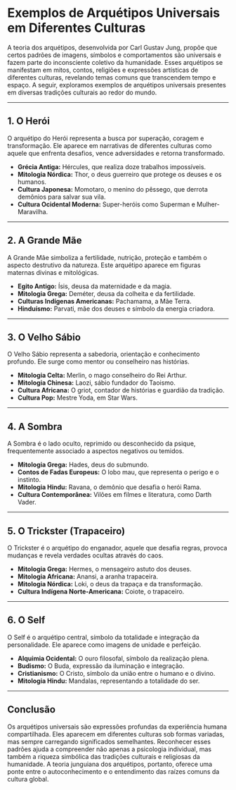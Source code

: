 
# Exemplos de Arquétipos Universais em Diferentes Culturas

A teoria dos arquétipos, desenvolvida por Carl Gustav Jung, propõe que certos padrões de imagens, símbolos e comportamentos são universais e fazem parte do inconsciente coletivo da humanidade. Esses arquétipos se manifestam em mitos, contos, religiões e expressões artísticas de diferentes culturas, revelando temas comuns que transcendem tempo e espaço. A seguir, exploramos exemplos de arquétipos universais presentes em diversas tradições culturais ao redor do mundo.

---

## 1. O Herói

O arquétipo do Herói representa a busca por superação, coragem e transformação. Ele aparece em narrativas de diferentes culturas como aquele que enfrenta desafios, vence adversidades e retorna transformado.

- **Grécia Antiga:** Hércules, que realiza doze trabalhos impossíveis.
- **Mitologia Nórdica:** Thor, o deus guerreiro que protege os deuses e os humanos.
- **Cultura Japonesa:** Momotaro, o menino do pêssego, que derrota demônios para salvar sua vila.
- **Cultura Ocidental Moderna:** Super-heróis como Superman e Mulher-Maravilha.

---

## 2. A Grande Mãe

A Grande Mãe simboliza a fertilidade, nutrição, proteção e também o aspecto destrutivo da natureza. Este arquétipo aparece em figuras maternas divinas e mitológicas.

- **Egito Antigo:** Ísis, deusa da maternidade e da magia.
- **Mitologia Grega:** Deméter, deusa da colheita e da fertilidade.
- **Culturas Indígenas Americanas:** Pachamama, a Mãe Terra.
- **Hinduísmo:** Parvati, mãe dos deuses e símbolo da energia criadora.

---

## 3. O Velho Sábio

O Velho Sábio representa a sabedoria, orientação e conhecimento profundo. Ele surge como mentor ou conselheiro nas histórias.

- **Mitologia Celta:** Merlin, o mago conselheiro do Rei Arthur.
- **Mitologia Chinesa:** Laozi, sábio fundador do Taoismo.
- **Cultura Africana:** O griot, contador de histórias e guardião da tradição.
- **Cultura Pop:** Mestre Yoda, em Star Wars.

---

## 4. A Sombra

A Sombra é o lado oculto, reprimido ou desconhecido da psique, frequentemente associado a aspectos negativos ou temidos.

- **Mitologia Grega:** Hades, deus do submundo.
- **Contos de Fadas Europeus:** O lobo mau, que representa o perigo e o instinto.
- **Mitologia Hindu:** Ravana, o demônio que desafia o herói Rama.
- **Cultura Contemporânea:** Vilões em filmes e literatura, como Darth Vader.

---

## 5. O Trickster (Trapaceiro)

O Trickster é o arquétipo do enganador, aquele que desafia regras, provoca mudanças e revela verdades ocultas através do caos.

- **Mitologia Grega:** Hermes, o mensageiro astuto dos deuses.
- **Mitologia Africana:** Anansi, a aranha trapaceira.
- **Mitologia Nórdica:** Loki, o deus da trapaça e da transformação.
- **Cultura Indígena Norte-Americana:** Coiote, o trapaceiro.

---

## 6. O Self

O Self é o arquétipo central, símbolo da totalidade e integração da personalidade. Ele aparece como imagens de unidade e perfeição.

- **Alquimia Ocidental:** O ouro filosofal, símbolo da realização plena.
- **Budismo:** O Buda, expressão da iluminação e integração.
- **Cristianismo:** O Cristo, símbolo da união entre o humano e o divino.
- **Mitologia Hindu:** Mandalas, representando a totalidade do ser.

---

## Conclusão

Os arquétipos universais são expressões profundas da experiência humana compartilhada. Eles aparecem em diferentes culturas sob formas variadas, mas sempre carregando significados semelhantes. Reconhecer esses padrões ajuda a compreender não apenas a psicologia individual, mas também a riqueza simbólica das tradições culturais e religiosas da humanidade. A teoria junguiana dos arquétipos, portanto, oferece uma ponte entre o autoconhecimento e o entendimento das raízes comuns da cultura global.
```

